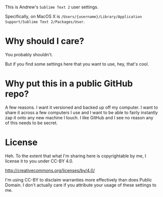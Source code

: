 This is Andrew's `Sublime Text 2` user settings.

Specifically, on MacOS X is `/Users/{username}/Library/Application Support/Sublime Text 2/Packages/User`.

# Why should I care?

You probably shouldn't.

But if you find some settings here that you want to use, hey, that's cool.


# Why put this in a public GitHub repo?

A few reasons.  I want it versioned and backed up off my computer.  I want to share it across a few computers I use and I want to be able to fairly instantly zap it onto any new machine I touch.  I like GitHub and I see no reason any of this needs to be secret.

# License

Heh.  To the extent that what I'm sharing here is copyrightable by me, I license it to you under CC-BY 4.0.

http://creativecommons.org/licenses/by/4.0/

I'm using CC-BY to disclaim warranties more effectively than does Public Domain.  I don't actually care if you attribute your usage of these settings to me.
